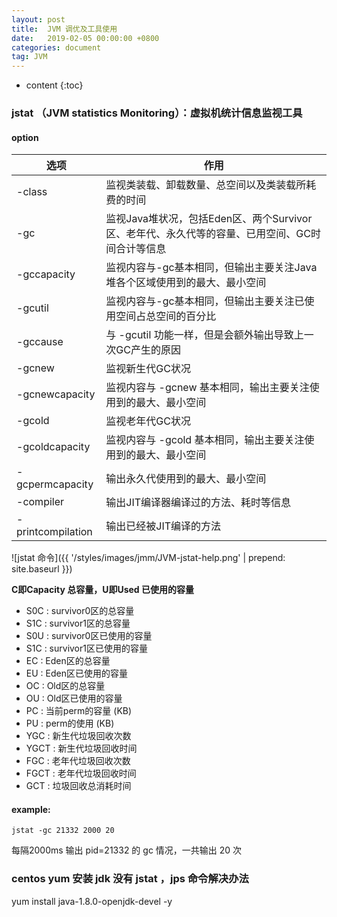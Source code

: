 ```yaml
---
layout: post
title:  JVM 调优及工具使用
date:   2019-02-05 00:00:00 +0800
categories: document
tag: JVM
---
```


* content
{:toc}


### jstat （JVM statistics Monitoring）：虚拟机统计信息监视工具

#### option
|  选项 | 作用  |
|  --- | ---  |
|  -class | 监视类装载、卸载数量、总空间以及类装载所耗费的时间  |
|  -gc | 监视Java堆状况，包括Eden区、两个Survivor区、老年代、永久代等的容量、已用空间、GC时间合计等信息   |
|  -gccapacity | 监视内容与-gc基本相同，但输出主要关注Java堆各个区域使用到的最大、最小空间   |
|  -gcutil | 监视内容与-gc基本相同，但输出主要关注已使用空间占总空间的百分比  |
|  -gccause | 与 -gcutil 功能一样，但是会额外输出导致上一次GC产生的原因  |
|  -gcnew | 监视新生代GC状况  |
|  -gcnewcapacity | 监视内容与 -gcnew 基本相同，输出主要关注使用到的最大、最小空间  |
|  -gcold  | 监视老年代GC状况  |
|  -gcoldcapacity | 监视内容与 -gcold 基本相同，输出主要关注使用到的最大、最小空间  |
|  -gcpermcapacity | 输出永久代使用到的最大、最小空间  |
|  -compiler | 输出JIT编译器编译过的方法、耗时等信息   |
|  -printcompilation | 输出已经被JIT编译的方法  |


![jstat 命令]({{ '/styles/images/jmm/JVM-jstat-help.png' | prepend: site.baseurl  }})


**C即Capacity 总容量，U即Used 已使用的容量**
* S0C : survivor0区的总容量
* S1C : survivor1区的总容量
* S0U : survivor0区已使用的容量
* S1C : survivor1区已使用的容量
* EC : Eden区的总容量
* EU : Eden区已使用的容量
* OC : Old区的总容量
* OU : Old区已使用的容量
* PC : 当前perm的容量 (KB)
* PU : perm的使用 (KB)
* YGC : 新生代垃圾回收次数
* YGCT : 新生代垃圾回收时间
* FGC : 老年代垃圾回收次数
* FGCT : 老年代垃圾回收时间
* GCT : 垃圾回收总消耗时间


#### example:
```jstat -gc 21332 2000 20```

每隔2000ms 输出 pid=21332 的 gc 情况，一共输出 20 次


### centos yum 安装 jdk 没有 jstat ，jps 命令解决办法

yum install java-1.8.0-openjdk-devel -y





